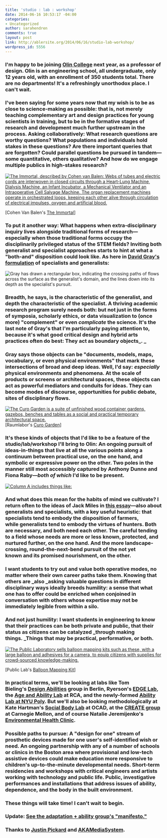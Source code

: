 ```yaml
---
title: 'studio : lab : workshop'
date: 2014-06-16 10:53:17 -04:00
categories:
- Uncategorized
author: sarahendren
comments: true
layout: post
link: http://ablersite.org/2014/06/16/studio-lab-workshop/
wordpress_id: 5556
---
```


### I'm happy to be joining [Olin College](http://www.olin.edu/) next year, as a professor of design. Olin is an engineering school, all undergraduate, only 12 years old, with an enrollment of 350 students total. There are no departments! It's a refreshingly unorthodox place. I can't wait.




### I've been saying for some years now that my wish is to be as close to science-making as possible: that is, not merely teaching complementary art and design practices for young scientists in training, but to be in the formative stages of research and development much further upstream in the process. Asking collaboratively: What research questions are worthy questions? What populations and individuals hold stakes in these questions? Are there important queries that are forgotten? Could parallel questions be pursued in tandem—some quantitative, others qualitative? And how do we engage multiple publics in high-stakes research?


[![The Immortal, described by Cohen van Balen: Webs of tubes and electric cords are interwoven in closed circuits through a Heart-Lung Machine, Dialysis Machine, an Infant Incubator, a Mechanical Ventilator and an Intraoperative Cell Salvage Machine. The organ replacement machines operate in orchestrated loops, keeping each other alive through circulation of electrical impulses, oxygen and artificial blood.](http://ablersite.files.wordpress.com/2014/06/theimmortal_3158-a4.jpg)](https://ablersite.files.wordpress.com/2014/06/theimmortal_3158-a4.jpg)

[Cohen Van Balen's [The Immortal](http://www.cohenvanbalen.com/work/the-immortal)]


### To put it another way: What happens when extra-disciplinary inquiry lives alongside traditional forms of research—especially when those traditional forms occupy the disciplinarily privileged status of the STEM fields? Inviting both generalist and specialist approaches starts to hint at what a "both-and" disposition could look like. As here in [David Gray's formulation](http://communicationnation.blogspot.com/2007/08/specialist-or-generalist.html) of specialists and generalists:


![Gray has drawn a rectangular box, indicating the crossing paths of flows across the surface as the generalist's domain, and the lines down into its depth as the specialist's pursuit.](http://ablersite.files.wordpress.com/2014/06/static-squarespace.jpg)


### Breadth, he says, is the characteristic of the generalist, and depth the characteristic of the specialist. A thriving academic research program surely needs both: but not just in the forms of symposia, scholarly ethics, or data visualization to (once more) "complement" or even _complicate_ the science. It's the last note of Gray's that I'm particularly paying attention to, because it's what good critical design and hybrid arts practices often do best: They act as boundary objects_. _




### Gray says those objects can be "documents, models, maps, vocabulary, or even physical environments" that mark these intersections of broad and deep ideas. Well, I'd say: _especially_ physical environments and phenomena. At the scale of products or screens or architectural spaces, these objects can act as powerful mediators and conduits for ideas. They can become modes of discourse, opportunities for public debate, sites of disciplinary flows.


[![The Curo Garden is a suite of unfinished wood container gardens, gazebos, benches and tables as a social and practical temporary architectural space.](http://ablersite.files.wordpress.com/2014/06/rl_curo_graden_07-965x644.jpg)](https://ablersite.files.wordpress.com/2014/06/rl_curo_graden_07-965x644.jpg) [Raumlabor's [Curo Garden](http://raumlabor.net/curo-garden/)]


### It's these kinds of objects that I'd like to be a feature of the studio/lab/workshop I'll bring to Olin: An ongoing pursuit of ideas-in-things that live at all the various points along a continuum between practical use, on the one hand, and symbolic or expressive power on the other. Two poles in the manner still most accessibly captured by Anthony Dunne and Fiona Raby—_both of which_ I'd like to be present.


[![Column A includes things like: ](http://ablersite.files.wordpress.com/2014/06/dr_realityimpossible_6_2.jpg)](https://ablersite.files.wordpress.com/2014/06/dr_realityimpossible_6_2.jpg)


### And what does this mean for the habits of mind we cultivate? I return often to the ideas of Jack Miles in [this essay](http://www.crosscurrents.org/miles.htm)—also about generalists and specialists, with a key useful heuristic: that specialists tend to embody the disposition of farmers, while generalists tend to embody the virtues of hunters. Both are necessary, and both need each other. The careful tending to a field whose needs are more or less known, protected, and nurtured further, on the one hand. And the more landscape-crossing, round-the-next-bend pursuit of the not yet known and its promised nourishment, on the other.




### I want students to try out and value both operative modes, no matter where their own career paths take them. Knowing that others are _also _asking valuable questions in different disciplinary ways ideally breeds humility: a sense that what one has to offer could be enriched when conjoined in conversation with others whose expertise may not be immediately legible from within a silo.




### And not just humility: I want students in engineering to know that their practices can be both private and public, that their status as citizens can be catalyzed _through making things. _Things that may be practical, performative, or both.


[![The Public Laboratory sells balloon mapping kits such as these, with a large balloon and adhesives for a camera, to equip citizens with supplies for crowd-sourced knowledge-making.](http://ablersite.files.wordpress.com/2014/06/7199086896_660a6a0119.jpg)](https://ablersite.files.wordpress.com/2014/06/7199086896_660a6a0119.jpg)

[Public Lab's [Balloon Mapping Kit](http://publiclab.org/wiki/balloon-mapping-kit)]


### In practical terms, we'll be looking at labs like Tom Bieling's [Design Abilities](http://www.designabilities.org/) group in Berlin, Ryerson's [EDGE Lab](http://edgelab.ryerson.ca/), the [Age and Ability Lab](http://www.hhc.rca.ac.uk/204/all/1/age--ability.aspx) at RCA, and the newly-formed [Ability Lab at NYU Poly](http://steinhardt.nyu.edu/site/ataglance/2013/07/occupational-therapy-is-part-of-a-disabilities-research-lab-at-media-and-games-network-magnet.html). But we'll also be looking methodologically at Kate Hartman's [Social Body Lab](http://research.ocadu.ca/socialbody/home) at OCAD, at the [CREATE group](http://www.cmucreatelab.org/) at Carnegie Mellon, and of course Natalie Jeremijenko's [Environmental Health Clinic](http://www.environmentalhealthclinic.net/).




### Possible paths to pursue: A "design for one" stream of prosthetic devices made for one user's self-identified wish or need. An ongoing partnership with any of a number of schools or clinics in the Boston area where provisional and low-tech assistive devices could make education more responsive to children's up-to-the-minute developmental needs. Short-term residencies and workshops with critical engineers and artists working with technology and public life. Public, investigative performances and installations that address issues of ability, dependence, and the body in the built environment.




### These things will take time! I can't wait to begin.




### Update: [See the adaptation + ability group's "manifesto."](http://ablersite.org/2014/08/20/guiding-principles-for-an-adaptive-technology-working-group/)




### Thanks to [Justin Pickard](https://twitter.com/justinpickard) and [AKAMediaSystem](https://twitter.com/AKAMEDIASYSTEM).
